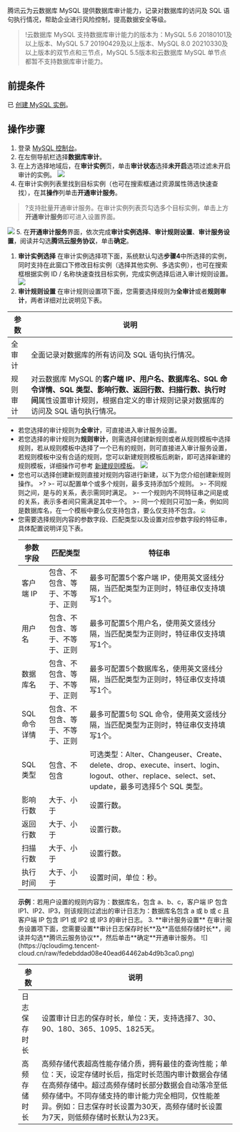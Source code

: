 腾讯云为云数据库 MySQL 提供数据库审计能力，记录对数据库的访问及 SQL 语句执行情况，帮助企业进行风险控制，提高数据安全等级。  
>!云数据库 MySQL 支持数据库审计能力的版本为：MySQL 5.6 20180101及以上版本、MySQL 5.7 20190429及以上版本、MySQL 8.0 20210330及以上版本的双节点和三节点，MySQL 5.5版本和云数据库 MySQL 单节点都暂不支持数据库审计能力。
>

## 前提条件
已 [创建 MySQL 实例](https://cloud.tencent.com/document/product/236/46433)。

## 操作步骤
1. 登录 [MySQL 控制台](https://console.cloud.tencent.com/dls/mysql)。
2. 在左侧导航栏选择**数据库审计**。
3. 在上方选择地域后，在**审计实例**页，单击**审计状态**选择**未开启**选项过滤未开启审计的实例。
![](https://qcloudimg.tencent-cloud.cn/raw/5695925d0a3b69be2b770e511715b094.png)
4. 在审计实例列表里找到目标实例（也可在搜索框通过资源属性筛选快速查找），在其**操作**列单击**开通审计服务**。
>?支持批量开通审计服务。在审计实例列表页勾选多个目标实例，单击上方**开通审计服务**即可进入设置界面。
>
![](https://qcloudimg.tencent-cloud.cn/raw/0b42f27b6d06f1582aaf5add46a90a8e.png)
5. 在**开通审计服务**界面，依次完成**审计实例选择**、**审计规则设置**、**审计服务设置**，阅读并勾选**腾讯云服务协议**，单击**确定**。
 1. **审计实例选择**
在审计实例选择项下面，系统默认勾选**步骤4**中所选择的实例，同时支持在此窗口下修改目标实例（选择其他实例、多选实例），也可在搜索框根据实例 ID / 名称快速查找目标实例，完成实例选择后进入审计规则设置。
![](https://qcloudimg.tencent-cloud.cn/raw/2e7efaa24318d29aa0ad87725ba60e5b.png)
 2. **审计规则设置**
在审计规则设置项下面，您需要选择规则为**全审计**或者**规则审计**，两者详细对比说明见下表。
<table>
<thead><tr><th>参数</th><th>说明</th></tr></thead>
<tbody><tr>
<td>全审计</td>
<td>全面记录对数据库的所有访问及 SQL 语句执行情况。</td></tr>
<tr>
<td>规则审计</td>
<td>对云数据库 MySQL 的<strong>客户端 IP、用户名、数据库名、SQL 命令详情、SQL 类型、影响行数、返回行数、扫描行数、执行时间</strong>属性设置审计规则，根据自定义的审计规则记录对数据库的访问及 SQL 语句执行情况。</td></tr>
</tbody></table>
<ul><li>若您选择的审计规则为<b>全审计</b>，可直接进入审计服务设置。</li>
<li>若您选择的审计规则为<b>规则审计</b>，则需选择创建新规则或者从规则模板中选择规则，若从规则模板中选择了一个已有的规则，则可直接进入审计服务设置，若规则模板中没有合适的规则，您可以新建规则模板后刷新，即可选择新建的规则模板，详细操作可参考 <a href="">新建规则模板</a>。
<img src="https://qcloudimg.tencent-cloud.cn/raw/3a96b950b4c77695f31f163b28ede982.png" >
</li>
<li>您也可以选择创建新规则直接对规则内容进行新建，以下为您介绍创建新规则操作。
>?
>- 可以配置单个或多个规则，最多支持添加5个规则。
>- 不同规则之间，是与的关系，表示需同时满足。
>- 一个规则内不同特征串之间是或的关系，表示多者间只需满足其中一个。
>- 同一个规则只可加一条，例如同是数据库名，在一个模板中要么仅支持包含，要么仅支持不包含。
<img src="https://qcloudimg.tencent-cloud.cn/raw/951d3f975502316e80550faaae53b893.png"  style="zoom:60%;"></li>
 <li>您需要选择规则内容的参数字段、匹配类型以及设置对应参数字段的特征串，具体配置说明详见下表。</li>
<table>
<thead><tr><th>参数字段</th><th>匹配类型</th><th>特征串</th></tr>
</thead>
<tbody><tr>
<td>客户端 IP</td>
<td>包含、不包含、等于、不等于、正则</td>
<td>最多可配置5个客户端 IP，使用英文竖线分隔，当匹配类型为正则时，特征串仅支持填写1个。</td></tr>
<tr>
<td>用户名</td>
<td>包含、不包含、等于、不等于、正则</td>
<td>最多可配置5个用户名，使用英文竖线分隔，当匹配类型为正则时，特征串仅支持填写1个。</td></tr>
<tr>
<td>数据库名</td>
<td>包含、不包含、等于、不等于、正则</td>
<td>最多可配置5个数据库名，使用英文竖线分隔，当匹配类型为正则时，特征串仅支持填写1个。</td></tr>
<tr>
<td>SQL 命令详情</td>
<td>包含、不包含、等于、不等于、正则</td>
<td>最多可配置5句 SQL 命令，使用英文竖线分隔，当匹配类型为正则时，特征串仅支持填写1个。</td></tr>
<tr>
<td>SQL 类型</td>
<td>包含、不包含</td>
<td>可选类型：Alter、Changeuser、Create、delete、drop、execute、insert、login、logout、other、replace、select、set、update，最多可选择5个 SQL 类型。</td></tr>
<tr>
<td>影响行数</td>
<td>大于、小于</td>
<td>设置行数。</td></tr>
<tr>
<td>返回行数</td>
<td>大于、小于</td>
<td>设置行数。</td></tr>
<tr>
<td>扫描行数</td>
<td>大于、小于</td>
<td>设置行数。</td></tr>
<tr>
<td>执行时间</td>
<td>大于、小于</td>
<td>设置时间，单位：秒。</td></tr>
</tbody></table>
<b>示例</b>：若用户设置的规则内容为：数据库名，包含 a、b、c，客户端 IP 包含 IP1、IP2、IP3，则该规则过滤出的审计日志为：数据库名包含 a 或 b 或 c 且客户端 IP 包含 IP1 或 IP2 或 IP3 的审计日志。
 3. **审计服务设置**
在审计服务设置项下面，您需要设置**审计日志保存时长**及**高低频存储时长**，阅读并勾选**腾讯云服务协议**，然后单击**确定**开通审计服务。
![](https://qcloudimg.tencent-cloud.cn/raw/fedebddad08e40ead64462ab4d9b3ca0.png)
<table>
<thead><tr><th>参数</th><th>说明</th></tr></thead>
<tbody><tr>
<td>日志保存时长</td>
<td>设置审计日志的保存时长，单位：天，支持选择7、30、90、180、365、1095、1825天。</td></tr>
<tr>
<td>高频存储时长</td>
<td>高频存储代表超高性能存储介质，拥有最佳的查询性能；单位：天，设定存储时长后，指定时长范围内审计数据会存储在高频存储中。超过高频存储时长部分数据会自动落冷至低频存储中。不同存储支持的审计能力完全相同，仅性能差异。例如：日志保存时长设置为30天，高频存储时长设置为7天，则低频存储时长默认为23天。</td></tr>
</tbody></table>

